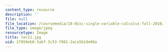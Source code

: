 ```yaml
---
content_type: resource
description: ''
file: null
file_location: /coursemedia/18-01sc-single-variable-calculus-fall-2010/2f850eb03abf3c5378012aca5b2de08a_lec11.jpg
file_type: image/jpeg
resourcetype: Image
title: lec11.jpg
uid: 2f850eb0-3abf-3c53-7801-2aca5b2de08a
---
```

